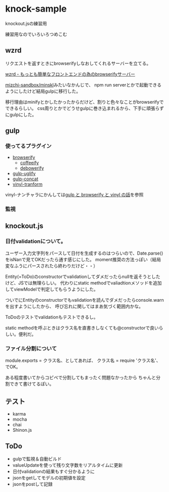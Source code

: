 # knock-sample

knockout.jsの練習用

練習用なのでいろいろつめこむ

## wzrd

リクエストを返すときにbrowserifyしなおしてくれるサーバーを立てる。

[wzrd - もっとも簡単なフロントエンドの為のbrowserifyサーバー](http://qiita.com/mizchi/items/bc3dd566091a7c0d3346)

[mizchi-sandbox/minskl](https://github.com/mizchi-sandbox/minskl/blob/master/package.json)みたいなかんじで、
npm run serverとかで起動できるようにしたけど結局gulpに移行した。

移行理由はminifyとかしたかったからだけど、割りと色々なことがbrowserifyでできるらしい。
css周りとかでどうせgulpに巻き込まれるから、下手に頑張らずにgulpにした。

## gulp

### 使ってるプラグイン

* [browserify](http://browserify.org/)
    * [coffeeify](https://www.npmjs.com/package/coffeeify)
    * [debowerify](https://www.npmjs.com/package/debowerify)
* [gulp-uglify](https://www.npmjs.com/package/gulp-uglify)
* [gulp-concat](https://www.npmjs.com/package/gulp-concat)
* [vinyl-tranform](https://www.npmjs.com/package/vinyl-transform)


vinyl-ナンチャラにかんしては[gulp と browserify と vinyl の話](http://umai-bow.hateblo.jp/entry/2014/10/08/002235)を参照

### 監視

## knockout.js

### 日付validationについて。

ユーザー入力文字列をパースして日付を生成するのはつらいので、Date.parse()をisNanで見てOKだったら通す感じにした。
moment推奨の方法っぽい（結局変なふうにパースされたら終わりだけど・・）

Entity(=ToDo)のconstructorでvalidationしてダメだったらnullを返そうとしたけど、JSでは無理らしい。
代わりにstatic methodでvaliadtionメソッドを追加してviewModelで判定してもらうようにした。

ついでにEntityのconstructorでもvalidationを読んでダメだったらconsole.warnを出すようにしたから、
呼び忘れに関してはまあ気づく範囲内かな。

ToDoのテストでvalidationもテストできるし。

static methodを呼ぶときはクラス名を直書きしなくても@constructorで良いらしい。便利だ。

### ファイル分割について

module.exports = クラス名、としてあれば、
クラス名 = require 'クラス名'、でOK。

ある程度書いてからコピペで分割してもまったく問題なかったから
ちゃんと分割できて書けてるぽい。

## テスト

* karma
* mocha
* chai
* Shinon.js

## ToDo

* gulpで監視＆自動ビルド
* valueUpdateを使って残り文字数をリアルタイムに更新
* 日付validationの結果もすぐ分かるように
* jsonをgetしてモデルの初期値を設定
* jsonをpostして記録
